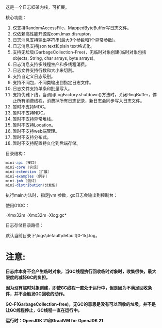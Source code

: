 这是一个日志框架内核，可扩展。

核心功能：

1. 仅支持RandomAccessFile，MappedByteBuffer写日志文件。
2. 仅依赖高性能开源库com.lmax.disruptor。
3. 日志消息支持输出字符串(最大9个参数和1个异常参数)。
4. 日志消息支持json text和plain text格式化。
5. 支持无垃圾(GarbageCollection-Free)，无临时对象创建(临时对象包括objects, String, char arrays, byte arrays)。
6. 日志消息支持多线程生产和多线程消费。
7. 日志文件支持行数和大小来切割。
8. 支持自定义日志级别。
9. 支持不同包，不同类输出到指定日志文件。
10. 日志文件支持单条和批量写入。
11. 支持优雅下线，当调用LogFactory.shutdown()方法时，关闭RingBuffer，停止所有消费线程，消费掉所有日志记录，新日志会同步写入日志文件。
12. 暂时不支持MDC。
13. 暂时不支持NDC。
14. 暂时不支持异常堆栈。
15. 暂时不支持Location。
16. 暂时不支持web端管理。
17. 暂时不支持分布式。
18. 暂时不支持配置持久化到后端存储。

目录结构：

```java
mini-api (接口)
mini-core (实现)
mini-extension (扩展)
mini-examples (例子)
mini-jmh (测试)
mini-distribution(分发包)
```

执行main方法时，指定jvm 参数，gc日志会输出到控制台：

使用G1GC：

-Xmx32m -Xmx32m -Xlog:gc*

日志存储目录路径：

默认当前目录下\logs\default\default[0-15].log。

# **注意:**

**日志库本身不会产生临时对象，当GC线程执行回收临时对象时，收集很快，最大限度的减轻GC的负担。**

**因为没有临时对象创建，即使GC线程一直处于运行中，但是因为不满足回收条件，并不会触发GC回收的动作。**

**GC-F(GarbageCollection-free)，无GC的意思是没有可以回收的垃圾，并不是让GC线程停止，GC线程一直在运行中。**

**运行时：OpenJDK 21和GraalVM for OpenJDK 21**